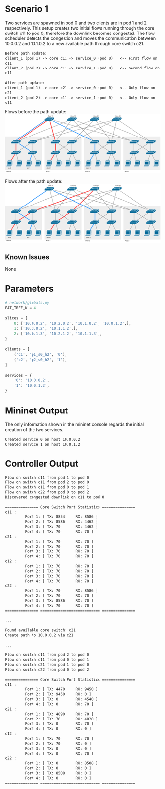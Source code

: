 # Scenario 1

Two services are spawned in pod 0 and two clients are in pod 1 and 2 respectively. This setup creates two initial flows running through the core switch c11 to pod 0, therefore the downlink becomes congested. The flow scheduler detects the congestion and moves the communication between 10.0.0.2 and 10.1.0.2 to a new available path through core switch c21. 

```
Before path update:
client_1 (pod 1) -> core c11 -> service_0 (pod 0)   <-- First flow on c11
client_2 (pod 2) -> core c11 -> service_1 (pod 0)   <-- Second flow on c11

After path update:
client_1 (pod 1) -> core c21 -> service_0 (pod 0)   <-- Only flow on c21
client_2 (pod 2) -> core c11 -> service_1 (pod 0)   <-- Only flow on c11
```

Flows before the path update:
<img src="./images/scenario_1.png">

Flows after the path update:
<img src="./images/scenario_1_opt.png">

## Known Issues

None

# Parameters

```python
# network/globals.py
FAT_TREE_K = 4

slices = {
    0: ['10.0.0.2', '10.2.0.2', '10.1.0.2', '10.0.1.2',],
    1: ['10.3.0.2', '10.1.1.2',],
    2: ['10.0.1.3', '10.2.1.2', '10.1.1.3'],
}

clients = [
    ('c1', 'p1_s0_h2', '0'),
    ('c2', 'p2_s0_h2', '1'),
]

services = {
    '0': '10.0.0.2',
    '1': '10.0.1.2',
}
```

# Mininet Output

The only information shown in the mininet console regards the initial creation of the two services. 

```
Created service 0 on host 10.0.0.2
Created service 1 on host 10.0.1.2
```

# Controller Output

```
Flow on switch c11 from pod 1 to pod 0
Flow on switch c11 from pod 2 to pod 0
Flow on switch c11 from pod 0 to pod 1
Flow on switch c22 from pod 0 to pod 2
Discovered congested downlink on c11 to pod 0

=============== Core Switch Port Statistics ===============
c11 :
         Port 1: [ TX: 8854     RX: 8586 ]
         Port 2: [ TX: 8586     RX: 4462 ]
         Port 3: [ TX: 70       RX: 4462 ]
         Port 4: [ TX: 70       RX: 70 ]
c21 :
         Port 1: [ TX: 70       RX: 70 ]
         Port 2: [ TX: 70       RX: 70 ]
         Port 3: [ TX: 70       RX: 70 ]
         Port 4: [ TX: 70       RX: 70 ]
c12 :
         Port 1: [ TX: 70       RX: 70 ]
         Port 2: [ TX: 70       RX: 70 ]
         Port 3: [ TX: 70       RX: 70 ]
         Port 4: [ TX: 70       RX: 70 ]
c22 :
         Port 1: [ TX: 70       RX: 8586 ]
         Port 2: [ TX: 70       RX: 70 ]
         Port 3: [ TX: 8586     RX: 70 ]
         Port 4: [ TX: 70       RX: 70 ]
=============== =========================== ===============

...

Found available core switch: c21
Create path to 10.0.0.2 via c21

...

Flow on switch c11 from pod 2 to pod 0
Flow on switch c11 from pod 0 to pod 1
Flow on switch c21 from pod 1 to pod 0
Flow on switch c22 from pod 0 to pod 2

=============== Core Switch Port Statistics ===============
c11 :
         Port 1: [ TX: 4470     RX: 9450 ]
         Port 2: [ TX: 9450     RX: 0 ]
         Port 3: [ TX: 0        RX: 4540 ]
         Port 4: [ TX: 0        RX: 70 ]
c21 :
         Port 1: [ TX: 4890     RX: 70 ]
         Port 2: [ TX: 70       RX: 4820 ]
         Port 3: [ TX: 0        RX: 70 ]
         Port 4: [ TX: 0        RX: 0 ]
c12 :
         Port 1: [ TX: 70       RX: 70 ]
         Port 2: [ TX: 70       RX: 0 ]
         Port 3: [ TX: 0        RX: 0 ]
         Port 4: [ TX: 0        RX: 70 ]
c22 :
         Port 1: [ TX: 0        RX: 8508 ]
         Port 2: [ TX: 0        RX: 0 ]
         Port 3: [ TX: 8508     RX: 0 ]
         Port 4: [ TX: 0        RX: 0 ]
=============== =========================== ===============
```
